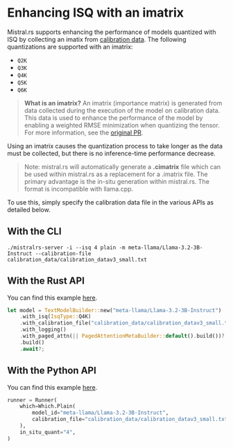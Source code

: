 # Enhancing ISQ with an imatrix

Mistral.rs supports enhancing the performance of models quantized with ISQ by collecting an imatix from [calibration data](../calibration_data/). The following quantizations are supported with an imatrix:

- `Q2K`
- `Q3K`
- `Q4K`
- `Q5K`
- `Q6K`

> **What is an imatrix?** An imatrix (importance matrix) is generated from data collected during the execution of the model on calibration data. This data is used to enhance the performance of the model by enabling a weighted RMSE minimization when quantizing the tensor. For more information, see the [original PR](https://github.com/ggerganov/llama.cpp/pull/4861).

Using an imatrix causes the quantization process to take longer as the data must be collected, but there is no inference-time performance decrease.

> Note: mistral.rs will automatically generate a **.cimatrix** file which can be used within mistral.rs as a replacement for a .imatrix file. The primary advantage is the in-situ generation within mistral.rs. The format is incompatible with llama.cpp.

To use this, simply specify the calibration data file in the various APIs as detailed below.

## With the CLI
```
./mistralrs-server -i --isq 4 plain -m meta-llama/Llama-3.2-3B-Instruct --calibration-file calibration_data/calibration_datav3_small.txt
```

## With the Rust API
You can find this example [here](../mistralrs/examples/imatrix/).

```rust
let model = TextModelBuilder::new("meta-llama/Llama-3.2-3B-Instruct")
    .with_isq(IsqType::Q4K)
    .with_calibration_file("calibration_data/calibration_datav3_small.txt".into())
    .with_logging()
    .with_paged_attn(|| PagedAttentionMetaBuilder::default().build())?
    .build()
    .await?;
```

## With the Python API
You can find this example [here](../examples/python/imatrix.py).

```python
runner = Runner(
    which=Which.Plain(
        model_id="meta-llama/Llama-3.2-3B-Instruct",
        calibration_file="calibration_data/calibration_datav3_small.txt"
    ),
    in_situ_quant="4",
)
```